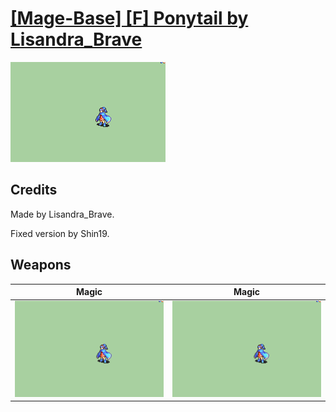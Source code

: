 # [\[Mage-Base\] \[F\] Ponytail by Lisandra_Brave](./)

<img src="./6.%20Magic/Magic_000.png" alt="[Mage-Base] [F] Ponytail by Lisandra_Brave standing" />

## Credits

Made by Lisandra_Brave.

Fixed version by Shin19.

## Weapons


|Magic |Magic |
|  :---: | :---: |
| <img alt="Magic animation" src="./6.%20Magic/Magic.gif" /> | <img alt="Magic animation" src="./6.%20Magic%20(Fixed)/Magic.gif" /> |

